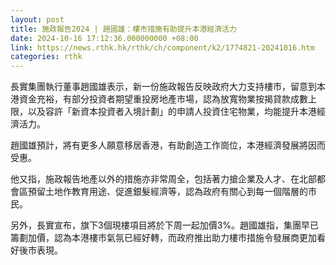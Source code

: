 ```yaml
---
layout: post
title: 施政報告2024 | 趙國雄：樓市措施有助提升本港經濟活力
date: 2024-10-16 17:12:36.000000000 +08:00
link: https://news.rthk.hk/rthk/ch/component/k2/1774821-20241016.htm
categories: rthk
---
```


長實集團執行董事趙國雄表示，新一份施政報告反映政府大力支持樓市，留意到本港資金充裕，有部分投資者期望重投房地產市場，認為放寬物業按揭貸款成數上限，以及容許「新資本投資者入境計劃」的申請人投資住宅物業，均能提升本港經濟活力。

趙國雄預計，將有更多人願意移居香港，有助創造工作崗位，本港經濟發展將因而受惠。

他又指，施政報告地產以外的措施亦非常周全，包括著力搶企業及人才、在北部都會區預留土地作教育用途、促進銀髮經濟等，認為政府有關心到每一個階層的市民。

另外，長實宣布，旗下3個現樓項目將於下周一起加價3%。趙國雄指，集團早已籌劃加價，認為本港樓市氣氛已經好轉，而政府推出助力樓市措施令發展商更加看好後市表現。
